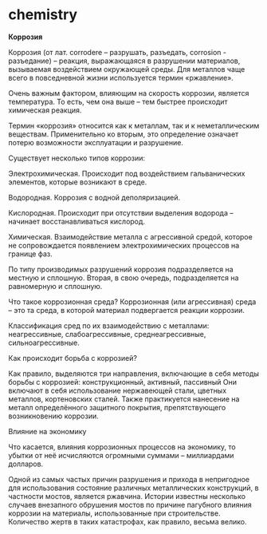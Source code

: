 # chemistry
**Коррозия**

Коррозия (от лат. сorrodere – разрушать, разъедать, corrosion - разъедание) – реакция, выражающаяся в разрушении материалов, вызываемая воздействием окружающей среды. Для металлов чаще всего в повседневной жизни используется термин «ржавление».

Очень важным фактором, влияющим на скорость коррозии, является температура. То есть, чем она выше – тем быстрее происходит химическая реакция.

Термин «коррозия» относится как к металлам, так и к неметаллическим веществам. Применительно ко вторым, это определение означает потерю возможности эксплуатации и разрушение.

Существует несколько типов коррозии:

Электрохимическая. Происходит под воздействием гальванических элементов, которые возникают в среде.

Водородная. Коррозия с водной деполяризацией.

Кислородная. Происходит при отсутствии выделения водорода – начинает восстанавливаться кислород.

Химическая. Взаимодействие металла с агрессивной средой, которое не сопровождается появлением электрохимических процессов на границе фаз.

По типу производимых разрушений коррозия подразделяется на местную и сплошную. Вторая, в свою очередь, подразделяется на равномерную и сплошную.

Что такое коррозионная среда? Коррозионная (или агрессивная) среда – это та среда, в которой материал подвергается реакции коррозии.

Классификация сред по их взаимодействию с металлами: неагрессивные, слабоагрессивные, среднеагрессивные, сильноагрессивные.

Как происходит борьба с коррозией?

Как правило, выделяются три направления, включающие в себя методы борьбы с коррозией: конструкционный, активный, пассивный
Они включают в себя использование нержавеющей стали, цветных металлов, кортеновских сталей. Также практикуется нанесение на металл определённого защитного покрытия, препятствующего возникновению коррозии.

Влияние на экономику

Что касается, влияния коррозионных процессов на экономику, то убытки от неё исчисляются огромными суммами – миллиардами долларов.

Одной из самых частых причин разрушения и прихода в непригодное для использования состояние различных металлических конструкций, в частности мостов, является ржавчина. Истории известны несколько случаев внезапного обрушения мостов по причине пагубного влияния коррозии на материалы, использованные при строительстве. Количество жертв в таких катастрофах, как правило, весьма велико.
